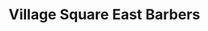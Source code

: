 ---
title: "Village Square East Barbers"
url: /denver/village-square-east-barbers/
shop: hairdresser
---